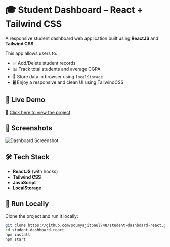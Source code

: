 # 🎓 Student Dashboard – React + Tailwind CSS

A responsive student dashboard web application built using **ReactJS** and **Tailwind CSS**.

This app allows users to:
- ✅ Add/Delete student records
- 📊 Track total students and average CGPA
- 💾 Store data in browser using `localStorage`
- 🖥️ Enjoy a responsive and clean UI using TailwindCSS

## 🚀 Live Demo
🔗 [Click here to view the project](eclectic-daifuku-270913.netlify.app)

## 📸 Screenshots

![Dashboard Screenshot](https://your-image-hosting-link.com/screenshot.png)


## 🛠️ Tech Stack
- **ReactJS** (with hooks)
- **Tailwind CSS**
- **JavaScript**
- **LocalStorage**

## 🧪 Run Locally

Clone the project and run it locally:

```bash
git clone https://github.com/soumyajitpaul748/student-dashboard-react.git
cd student-dashboard-react
npm install
npm start
